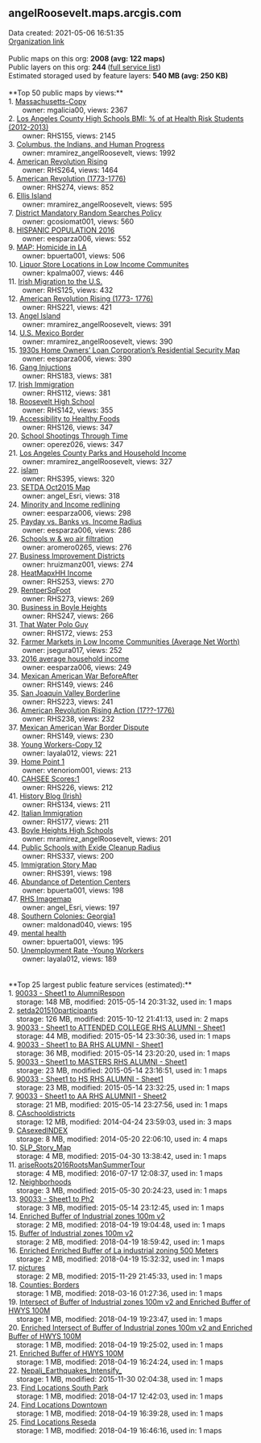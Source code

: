 <h2>angelRoosevelt.maps.arcgis.com</h2> Data created: 2021-05-06 16:51:35 <br /><a target='new' href='https://angelRoosevelt.maps.arcgis.com'>Organization link</a><br /><br />Public maps on this org: <b>2008 (avg: 122 maps)</b><br />Public layers on this org: <b>244 </b>(<a target='new' href='https://services.arcgis.com/r4guwVeGNzn2Vosp/ArcGIS/rest/services'>full service list</a>)<br />Estimated storaged used by feature layers: <b>540 MB (avg: 250 KB)</b><br /><br />**Top 50 public maps by views:**<br />  1. <a target='new' href='https://www.arcgis.com/home/item.html?id=0488849d24cd4786bc6e3bf9e8700698'>Massachusetts-Copy</a> <br />  &nbsp;&nbsp;&nbsp;&nbsp; &nbsp;&nbsp;owner: mgalicia00, views: 2367<br />  2. <a target='new' href='https://www.arcgis.com/home/item.html?id=5792d91db11743168f9273ac6b20a3b2'>Los Angeles County High Schools BMI: % of at Health Risk Students (2012-2013)</a> <br />  &nbsp;&nbsp;&nbsp;&nbsp; &nbsp;&nbsp;owner: RHS155, views: 2145<br />  3. <a target='new' href='https://www.arcgis.com/home/item.html?id=ae83d08a142e4fda81704d2f59a069a2'>Columbus, the Indians, and Human Progress</a> <br />  &nbsp;&nbsp;&nbsp;&nbsp; &nbsp;&nbsp;owner: mramirez_angelRoosevelt, views: 1992<br />  4. <a target='new' href='https://www.arcgis.com/home/item.html?id=ac0ded88f67b4396a2494c73ca8542a6'>American Revolution Rising </a> <br />  &nbsp;&nbsp;&nbsp;&nbsp; &nbsp;&nbsp;owner: RHS264, views: 1464<br />  5. <a target='new' href='https://www.arcgis.com/home/item.html?id=5ad52bfde8f9438bba72bb41c4adad1e'>American Revolution (1773-1776)</a> <br />  &nbsp;&nbsp;&nbsp;&nbsp; &nbsp;&nbsp;owner: RHS274, views: 852<br />  6. <a target='new' href='https://www.arcgis.com/home/item.html?id=f89fcb5d5ec1445396e8d833ac976d2d'>Ellis Island</a> <br />  &nbsp;&nbsp;&nbsp;&nbsp; &nbsp;&nbsp;owner: mramirez_angelRoosevelt, views: 595<br />  7. <a target='new' href='https://www.arcgis.com/home/item.html?id=404bfa22a7aa42f1bc9b1a3f6567b832'>District Mandatory Random Searches Policy</a> <br />  &nbsp;&nbsp;&nbsp;&nbsp; &nbsp;&nbsp;owner: gcosiomat001, views: 560<br />  8. <a target='new' href='https://www.arcgis.com/home/item.html?id=ace58b337e7f4145bb12c081e28ab18b'> HISPANIC POPULATION 2016</a> <br />  &nbsp;&nbsp;&nbsp;&nbsp; &nbsp;&nbsp;owner: eesparza006, views: 552<br />  9. <a target='new' href='https://www.arcgis.com/home/item.html?id=5990468699f84ca9924cfdb90e9369a0'>MAP: Homicide in LA</a> <br />  &nbsp;&nbsp;&nbsp;&nbsp; &nbsp;&nbsp;owner: bpuerta001, views: 506<br />  10. <a target='new' href='https://www.arcgis.com/home/item.html?id=528c6d1b40f1414fbb2940cb62f20658'>Liquor Store Locations in Low Income Communites</a> <br />  &nbsp;&nbsp;&nbsp;&nbsp; &nbsp;&nbsp;owner: kpalma007, views: 446<br />  11. <a target='new' href='https://www.arcgis.com/home/item.html?id=7534759e888f41899bcaad9cb39eb1bd'>Irish Migration to the U.S.</a> <br />  &nbsp;&nbsp;&nbsp;&nbsp; &nbsp;&nbsp;owner: RHS125, views: 432<br />  12. <a target='new' href='https://www.arcgis.com/home/item.html?id=34c62349ba774352a83297d37931f2e8'>American Revolution Rising (1773- 1776)</a> <br />  &nbsp;&nbsp;&nbsp;&nbsp; &nbsp;&nbsp;owner: RHS221, views: 421<br />  13. <a target='new' href='https://www.arcgis.com/home/item.html?id=04ffb8517f0d4ab7acd60fb64c2f12ad'>Angel Island</a> <br />  &nbsp;&nbsp;&nbsp;&nbsp; &nbsp;&nbsp;owner: mramirez_angelRoosevelt, views: 391<br />  14. <a target='new' href='https://www.arcgis.com/home/item.html?id=78ccac40d6c943acaee47e7ed2f5fc5c'>U.S. Mexico Border</a> <br />  &nbsp;&nbsp;&nbsp;&nbsp; &nbsp;&nbsp;owner: mramirez_angelRoosevelt, views: 390<br />  15. <a target='new' href='https://www.arcgis.com/home/item.html?id=c5b4533045ad4829bc8fa27466ca4aee'>1930s Home Owners’ Loan Corporation’s Residential Security Map</a> <br />  &nbsp;&nbsp;&nbsp;&nbsp; &nbsp;&nbsp;owner: eesparza006, views: 390<br />  16. <a target='new' href='https://www.arcgis.com/home/item.html?id=b84e8336d66b4be491179360a6941f03'>Gang Injuctions</a> <br />  &nbsp;&nbsp;&nbsp;&nbsp; &nbsp;&nbsp;owner: RHS183, views: 381<br />  17. <a target='new' href='https://www.arcgis.com/home/item.html?id=89750c01a5d94895b5667b558feee6f7'>Irish Immigration</a> <br />  &nbsp;&nbsp;&nbsp;&nbsp; &nbsp;&nbsp;owner: RHS112, views: 381<br />  18. <a target='new' href='https://www.arcgis.com/home/item.html?id=89751ae1a08f45078644aa222db89338'>Roosevelt High School</a> <br />  &nbsp;&nbsp;&nbsp;&nbsp; &nbsp;&nbsp;owner: RHS142, views: 355<br />  19. <a target='new' href='https://www.arcgis.com/home/item.html?id=76c95cf5d8914b2ea0d4be202a5ce46f'>Accessibility to Healthy Foods</a> <br />  &nbsp;&nbsp;&nbsp;&nbsp; &nbsp;&nbsp;owner: RHS126, views: 347<br />  20. <a target='new' href='https://www.arcgis.com/home/item.html?id=82c934c99a5647e68ea547f00926605d'>School Shootings Through Time</a> <br />  &nbsp;&nbsp;&nbsp;&nbsp; &nbsp;&nbsp;owner: operez026, views: 347<br />  21. <a target='new' href='https://www.arcgis.com/home/item.html?id=d0d7703b4c3d4c9a9353043ccc187470'>Los Angeles County Parks and Household Income</a> <br />  &nbsp;&nbsp;&nbsp;&nbsp; &nbsp;&nbsp;owner: mramirez_angelRoosevelt, views: 327<br />  22. <a target='new' href='https://www.arcgis.com/home/item.html?id=98973069030f4304a4a3b18a5f39dfa0'>islam</a> <br />  &nbsp;&nbsp;&nbsp;&nbsp; &nbsp;&nbsp;owner: RHS395, views: 320<br />  23. <a target='new' href='https://www.arcgis.com/home/item.html?id=587f9c4db15c435d96e9d6aabc6ff256'>SETDA Oct2015 Map</a> <br />  &nbsp;&nbsp;&nbsp;&nbsp; &nbsp;&nbsp;owner: angel_Esri, views: 318<br />  24. <a target='new' href='https://www.arcgis.com/home/item.html?id=47d5810a5a01461f814183c5186964b9'>Minority and Income redlining</a> <br />  &nbsp;&nbsp;&nbsp;&nbsp; &nbsp;&nbsp;owner: eesparza006, views: 298<br />  25. <a target='new' href='https://www.arcgis.com/home/item.html?id=6fb7bb775262428e9ecd2273bc32af48'>Payday vs. Banks vs. Income Radius </a> <br />  &nbsp;&nbsp;&nbsp;&nbsp; &nbsp;&nbsp;owner: eesparza006, views: 286<br />  26. <a target='new' href='https://www.arcgis.com/home/item.html?id=9b48f160095c43d58b881336ed848fcf'>Schools w & wo air filtration</a> <br />  &nbsp;&nbsp;&nbsp;&nbsp; &nbsp;&nbsp;owner: aromero0265, views: 276<br />  27. <a target='new' href='https://www.arcgis.com/home/item.html?id=ca3faada284a49d282c2a1fdff85716a'>Business Improvement Districts</a> <br />  &nbsp;&nbsp;&nbsp;&nbsp; &nbsp;&nbsp;owner: hruizmanz001, views: 274<br />  28. <a target='new' href='https://www.arcgis.com/home/item.html?id=2381ceae7ce443fcb271d16fb53c6a3d'>HeatMapxHH Income</a> <br />  &nbsp;&nbsp;&nbsp;&nbsp; &nbsp;&nbsp;owner: RHS253, views: 270<br />  29. <a target='new' href='https://www.arcgis.com/home/item.html?id=42a85226fa2249d8ab08ad66ad101624'>RentperSqFoot</a> <br />  &nbsp;&nbsp;&nbsp;&nbsp; &nbsp;&nbsp;owner: RHS273, views: 269<br />  30. <a target='new' href='https://www.arcgis.com/home/item.html?id=d9f690189c1f497081f9bc0d5f462fa2'>Business in Boyle Heights</a> <br />  &nbsp;&nbsp;&nbsp;&nbsp; &nbsp;&nbsp;owner: RHS247, views: 266<br />  31. <a target='new' href='https://www.arcgis.com/home/item.html?id=e4b05404565a4b8eb07b8f975930c094'>That Water Polo Guy</a> <br />  &nbsp;&nbsp;&nbsp;&nbsp; &nbsp;&nbsp;owner: RHS172, views: 253<br />  32. <a target='new' href='https://www.arcgis.com/home/item.html?id=19409fdd8f67480a9cd6a8d66c524c9c'>Farmer Markets in Low Income Communities (Average Net Worth)</a> <br />  &nbsp;&nbsp;&nbsp;&nbsp; &nbsp;&nbsp;owner: jsegura017, views: 252<br />  33. <a target='new' href='https://www.arcgis.com/home/item.html?id=73066ef31d0d46039ade8ddf12df1139'>2016 average household income</a> <br />  &nbsp;&nbsp;&nbsp;&nbsp; &nbsp;&nbsp;owner: eesparza006, views: 249<br />  34. <a target='new' href='https://www.arcgis.com/home/item.html?id=627dec8849734ce4ad307888bb53cce9'>Mexican American War BeforeAfter</a> <br />  &nbsp;&nbsp;&nbsp;&nbsp; &nbsp;&nbsp;owner: RHS149, views: 246<br />  35. <a target='new' href='https://www.arcgis.com/home/item.html?id=af4a73d35c4b4bd58cd71fd076f1f3d7'>San Joaquin Valley Borderline</a> <br />  &nbsp;&nbsp;&nbsp;&nbsp; &nbsp;&nbsp;owner: RHS223, views: 241<br />  36. <a target='new' href='https://www.arcgis.com/home/item.html?id=f8040c79d4e346cdae4ab96e957bf85f'>American Revolution Rising Action (17??-1776)</a> <br />  &nbsp;&nbsp;&nbsp;&nbsp; &nbsp;&nbsp;owner: RHS238, views: 232<br />  37. <a target='new' href='https://www.arcgis.com/home/item.html?id=53ee2a595c2847d981c1aa27fc916ea8'>Mexican American War Border Dispute</a> <br />  &nbsp;&nbsp;&nbsp;&nbsp; &nbsp;&nbsp;owner: RHS149, views: 230<br />  38. <a target='new' href='https://www.arcgis.com/home/item.html?id=a36c8ba07c3d417aa89d2fb1eeecbb6e'>Young Workers-Copy 12</a> <br />  &nbsp;&nbsp;&nbsp;&nbsp; &nbsp;&nbsp;owner: layala012, views: 221<br />  39. <a target='new' href='https://www.arcgis.com/home/item.html?id=87b00976234e48a3a5232ae0b166a600'>Home Point 1</a> <br />  &nbsp;&nbsp;&nbsp;&nbsp; &nbsp;&nbsp;owner: vtenoriom001, views: 213<br />  40. <a target='new' href='https://www.arcgis.com/home/item.html?id=c973058969644a93bb21a22ea071cd11'>CAHSEE Scores:1</a> <br />  &nbsp;&nbsp;&nbsp;&nbsp; &nbsp;&nbsp;owner: RHS226, views: 212<br />  41. <a target='new' href='https://www.arcgis.com/home/item.html?id=7de31229002443b9a2822b658811fb7e'>History Blog (Irish)</a> <br />  &nbsp;&nbsp;&nbsp;&nbsp; &nbsp;&nbsp;owner: RHS134, views: 211<br />  42. <a target='new' href='https://www.arcgis.com/home/item.html?id=ff7dc89cb82e4f729ed40bf7e9f8915f'>Italian Immigration</a> <br />  &nbsp;&nbsp;&nbsp;&nbsp; &nbsp;&nbsp;owner: RHS177, views: 211<br />  43. <a target='new' href='https://www.arcgis.com/home/item.html?id=f99fe0b35d8643978466448b6d41ed21'>Boyle Heights High Schools</a> <br />  &nbsp;&nbsp;&nbsp;&nbsp; &nbsp;&nbsp;owner: mramirez_angelRoosevelt, views: 201<br />  44. <a target='new' href='https://www.arcgis.com/home/item.html?id=581cd1a071d04086a4a88a966c98379b'>Public Schools with Exide Cleanup Radius</a> <br />  &nbsp;&nbsp;&nbsp;&nbsp; &nbsp;&nbsp;owner: RHS337, views: 200<br />  45. <a target='new' href='https://www.arcgis.com/home/item.html?id=d03496cf1927469e83ad9721b9233951'>Immigration Story Map</a> <br />  &nbsp;&nbsp;&nbsp;&nbsp; &nbsp;&nbsp;owner: RHS391, views: 198<br />  46. <a target='new' href='https://www.arcgis.com/home/item.html?id=91913fb489e944eb981344c1a91157ce'>Abundance of Detention Centers</a> <br />  &nbsp;&nbsp;&nbsp;&nbsp; &nbsp;&nbsp;owner: bpuerta001, views: 198<br />  47. <a target='new' href='https://www.arcgis.com/home/item.html?id=b17ed217dfb84dcab4436d1c9d672e08'>RHS Imagemap</a> <br />  &nbsp;&nbsp;&nbsp;&nbsp; &nbsp;&nbsp;owner: angel_Esri, views: 197<br />  48. <a target='new' href='https://www.arcgis.com/home/item.html?id=42384bd240654fd698d2365327c37482'>Southern Colonies: Georgia1</a> <br />  &nbsp;&nbsp;&nbsp;&nbsp; &nbsp;&nbsp;owner: maldonad040, views: 195<br />  49. <a target='new' href='https://www.arcgis.com/home/item.html?id=18a13e0ebfa4423c8fc63687a1f61821'>mental health</a> <br />  &nbsp;&nbsp;&nbsp;&nbsp; &nbsp;&nbsp;owner: bpuerta001, views: 195<br />  50. <a target='new' href='https://www.arcgis.com/home/item.html?id=f9715f6f5aec4cbf8df03a52bb491399'>Unemployment Rate -Young Workers</a> <br />  &nbsp;&nbsp;&nbsp;&nbsp; &nbsp;&nbsp;owner: layala012, views: 189<br /><br /><br />**Top 25 largest public feature services (estimated):**<br /> 1. <a target='new' href='https://www.arcgis.com/home/item.html?id=4dce9517eb664e68b230040d757f250e'>90033 - Sheet1 to AlumniRespon</a><br /> &nbsp;&nbsp;&nbsp;&nbsp;storage: 148 MB, modified: 2015-05-14 20:31:32,  used in: 1 maps<br /> 2. <a target='new' href='https://www.arcgis.com/home/item.html?id=8d89714a20034179811240297ed9c996'>setda201510participants</a><br /> &nbsp;&nbsp;&nbsp;&nbsp;storage: 126 MB, modified: 2015-10-12 21:41:13,  used in: 2 maps<br /> 3. <a target='new' href='https://www.arcgis.com/home/item.html?id=018f2c0d391d498aa96fd609875cb844'>90033 - Sheet1 to ATTENDED COLLEGE RHS ALUMNI - Sheet1</a><br /> &nbsp;&nbsp;&nbsp;&nbsp;storage: 44 MB, modified: 2015-05-14 23:30:36,  used in: 1 maps<br /> 4. <a target='new' href='https://www.arcgis.com/home/item.html?id=f7ad263f6a1a4414ba9c4daf3ccd0587'>90033 - Sheet1 to BA RHS ALUMNI - Sheet1</a><br /> &nbsp;&nbsp;&nbsp;&nbsp;storage: 36 MB, modified: 2015-05-14 23:20:20,  used in: 1 maps<br /> 5. <a target='new' href='https://www.arcgis.com/home/item.html?id=28972f0277ba471991f44427b57708a0'>90033 - Sheet1 to MASTERS RHS ALUMNI - Sheet1</a><br /> &nbsp;&nbsp;&nbsp;&nbsp;storage: 23 MB, modified: 2015-05-14 23:16:51,  used in: 1 maps<br /> 6. <a target='new' href='https://www.arcgis.com/home/item.html?id=ee67451bb2214a25adfaee44a6ac3946'>90033 - Sheet1 to HS RHS ALUMNI - Sheet1</a><br /> &nbsp;&nbsp;&nbsp;&nbsp;storage: 23 MB, modified: 2015-05-14 23:32:25,  used in: 1 maps<br /> 7. <a target='new' href='https://www.arcgis.com/home/item.html?id=d829d9aabdea406db53bdcecf65d0470'>90033 - Sheet1 to AA RHS ALUMNI1 - Sheet2</a><br /> &nbsp;&nbsp;&nbsp;&nbsp;storage: 21 MB, modified: 2015-05-14 23:27:56,  used in: 1 maps<br /> 8. <a target='new' href='https://www.arcgis.com/home/item.html?id=53f98257229b49c1a0f53447bff434c8'>CAschooldistricts</a><br /> &nbsp;&nbsp;&nbsp;&nbsp;storage: 12 MB, modified: 2014-04-24 23:59:03,  used in: 3 maps<br /> 9. <a target='new' href='https://www.arcgis.com/home/item.html?id=faf3fa69bd3d48099ab710f1b1f72248'>CAsexedINDEX</a><br /> &nbsp;&nbsp;&nbsp;&nbsp;storage: 8 MB, modified: 2014-05-20 22:06:10,  used in: 4 maps<br /> 10. <a target='new' href='https://www.arcgis.com/home/item.html?id=783e44220ded49b1b599c4bd7e47a19c'>SLP_Story_Map</a><br /> &nbsp;&nbsp;&nbsp;&nbsp;storage: 4 MB, modified: 2015-04-30 13:38:42,  used in: 1 maps<br /> 11. <a target='new' href='https://www.arcgis.com/home/item.html?id=1ef2fd33eee147698fa1fbd5d888a6a9'>ariseRoots2016RootsManSummerTour</a><br /> &nbsp;&nbsp;&nbsp;&nbsp;storage: 4 MB, modified: 2016-07-17 12:08:37,  used in: 1 maps<br /> 12. <a target='new' href='https://www.arcgis.com/home/item.html?id=912d7d86bb984ed1b48bfa14cbf43130'>Neighborhoods</a><br /> &nbsp;&nbsp;&nbsp;&nbsp;storage: 3 MB, modified: 2015-05-30 20:24:23,  used in: 1 maps<br /> 13. <a target='new' href='https://www.arcgis.com/home/item.html?id=4e2320afb1fb46d6b134318d9547e51b'>90033 - Sheet1 to Ph2</a><br /> &nbsp;&nbsp;&nbsp;&nbsp;storage: 3 MB, modified: 2015-05-14 23:12:45,  used in: 1 maps<br /> 14. <a target='new' href='https://www.arcgis.com/home/item.html?id=43d1e451c7824dc49eb4cacd71e28592'>Enriched Buffer of Industrial zones 100m v2</a><br /> &nbsp;&nbsp;&nbsp;&nbsp;storage: 2 MB, modified: 2018-04-19 19:04:48,  used in: 1 maps<br /> 15. <a target='new' href='https://www.arcgis.com/home/item.html?id=e7db4db9be7c4942a4eb907aaf7a51e4'>Buffer of Industrial zones 100m v2</a><br /> &nbsp;&nbsp;&nbsp;&nbsp;storage: 2 MB, modified: 2018-04-19 18:59:42,  used in: 1 maps<br /> 16. <a target='new' href='https://www.arcgis.com/home/item.html?id=5f0824515e24469b8c85c9b8a38c31c8'>Enriched Enriched Buffer of La industrial zoning 500 Meters</a><br /> &nbsp;&nbsp;&nbsp;&nbsp;storage: 2 MB, modified: 2018-04-19 15:32:32,  used in: 1 maps<br /> 17. <a target='new' href='https://www.arcgis.com/home/item.html?id=16bff36a0e57405380b87563fe261b24'>pictures</a><br /> &nbsp;&nbsp;&nbsp;&nbsp;storage: 2 MB, modified: 2015-11-29 21:45:33,  used in: 1 maps<br /> 18. <a target='new' href='https://www.arcgis.com/home/item.html?id=e0f13636dd624e7f8b1e0db88b0bab93'>Counties: Borders</a><br /> &nbsp;&nbsp;&nbsp;&nbsp;storage: 1 MB, modified: 2018-03-16 01:27:36,  used in: 1 maps<br /> 19. <a target='new' href='https://www.arcgis.com/home/item.html?id=a4d362f8f42047b0b53f0c5b29ba4c54'>Intersect of Buffer of Industrial zones 100m v2 and Enriched Buffer of HWYS 100M</a><br /> &nbsp;&nbsp;&nbsp;&nbsp;storage: 1 MB, modified: 2018-04-19 19:23:47,  used in: 1 maps<br /> 20. <a target='new' href='https://www.arcgis.com/home/item.html?id=4066ccbae6294752970545861f83cceb'>Enriched Intersect of Buffer of Industrial zones 100m v2 and Enriched Buffer of HWYS 100M</a><br /> &nbsp;&nbsp;&nbsp;&nbsp;storage: 1 MB, modified: 2018-04-19 19:25:02,  used in: 1 maps<br /> 21. <a target='new' href='https://www.arcgis.com/home/item.html?id=fb936bf08acd4141915cfa04243402dc'>Enriched Buffer of HWYS 100M</a><br /> &nbsp;&nbsp;&nbsp;&nbsp;storage: 1 MB, modified: 2018-04-19 16:24:24,  used in: 1 maps<br /> 22. <a target='new' href='https://www.arcgis.com/home/item.html?id=8eacb8d302754963b38b7c3950d98501'>Nepali_Earthquakes_Intensify_</a><br /> &nbsp;&nbsp;&nbsp;&nbsp;storage: 1 MB, modified: 2015-11-30 02:04:38,  used in: 1 maps<br /> 23. <a target='new' href='https://www.arcgis.com/home/item.html?id=07c145d47ad846c6b9dcd9a6665f02a2'>Find Locations South Park</a><br /> &nbsp;&nbsp;&nbsp;&nbsp;storage: 1 MB, modified: 2018-04-17 12:42:03,  used in: 1 maps<br /> 24. <a target='new' href='https://www.arcgis.com/home/item.html?id=b9d5c0d5feb94c0aa177a34134e6455f'>Find Locations Downtown</a><br /> &nbsp;&nbsp;&nbsp;&nbsp;storage: 1 MB, modified: 2018-04-19 16:39:28,  used in: 1 maps<br /> 25. <a target='new' href='https://www.arcgis.com/home/item.html?id=abd8b8b336e24f8e951a931944e2c523'>Find Locations Reseda</a><br /> &nbsp;&nbsp;&nbsp;&nbsp;storage: 1 MB, modified: 2018-04-19 16:46:16,  used in: 1 maps<br />